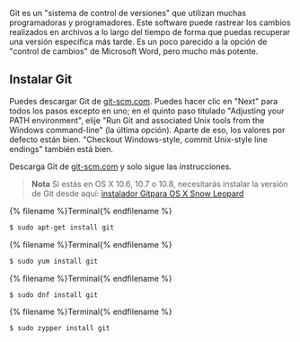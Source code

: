Git es un "sistema de control de versiones" que utilizan muchas programadoras y programadores. Este software puede rastrear los cambios realizados en archivos a lo largo del tiempo de forma que puedas recuperar una versión específica más tarde. Es un poco parecido a la opción de "control de cambios" de Microsoft Word, pero mucho más potente.

## Instalar Git

<!--sec data-title="Windows" data-id="git_install_windows"
data-collapse=true ces-->

Puedes descargar Git de [git-scm.com](https://git-scm.com/). Puedes hacer clic en "Next" para todos los pasos excepto en uno; en el quinto paso titulado "Adjusting your PATH environment", elije "Run Git and associated Unix tools from the Windows command-line" (la última opción). Aparte de eso, los valores por defecto están bien. "Checkout Windows-style, commit Unix-style line endings" también está bien.

<!--endsec-->

<!--sec data-title="OS X" data-id="git_install_OSX"
data-collapse=true ces-->

Descarga Git de [git-scm.com](https://git-scm.com/) y solo sigue las instrucciones.

> **Nota** Si estás en OS X 10.6, 10.7 o 10.8, necesitarás instalar la versión de Git desde aquí: [instalador Gitpara OS X Snow Leopard](https://sourceforge.net/projects/git-osx-installer/files/git-2.3.5-intel-universal-snow-leopard.dmg/download)

<!--endsec-->

<!--sec data-title="Debian o Ubuntu" data-id="git_install_debian_ubuntu"
data-collapse=true ces-->

{% filename %}Terminal{% endfilename %}
```bash
$ sudo apt-get install git
```

<!--endsec-->

<!--sec data-title="Fedora (hasta 21)" data-id="git_install_fedora_21"
data-collapse=true ces-->

{% filename %}Terminal{% endfilename %}
```bash
$ sudo yum install git
```

<!--endsec-->

<!--sec data-title="Fedora 22+" data-id="git_install_fedora_22"
data-collapse=true ces-->

{% filename %}Terminal{% endfilename %}
```bash
$ sudo dnf install git
```

<!--endsec-->

<!--sec data-title="openSUSE" data-id="git_install_openSUSE"
data-collapse=true ces-->

{% filename %}Terminal{% endfilename %}
```bash
$ sudo zypper install git
```

<!--endsec-->
